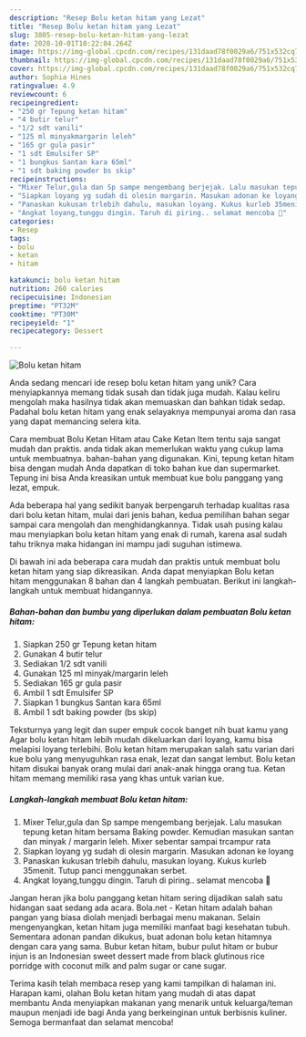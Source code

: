 ```yaml
---
description: "Resep Bolu ketan hitam yang Lezat"
title: "Resep Bolu ketan hitam yang Lezat"
slug: 3805-resep-bolu-ketan-hitam-yang-lezat
date: 2020-10-01T10:22:04.264Z
image: https://img-global.cpcdn.com/recipes/131daad78f0029a6/751x532cq70/bolu-ketan-hitam-foto-resep-utama.jpg
thumbnail: https://img-global.cpcdn.com/recipes/131daad78f0029a6/751x532cq70/bolu-ketan-hitam-foto-resep-utama.jpg
cover: https://img-global.cpcdn.com/recipes/131daad78f0029a6/751x532cq70/bolu-ketan-hitam-foto-resep-utama.jpg
author: Sophia Hines
ratingvalue: 4.9
reviewcount: 6
recipeingredient:
- "250 gr Tepung ketan hitam"
- "4 butir telur"
- "1/2 sdt vanili"
- "125 ml minyakmargarin leleh"
- "165 gr gula pasir"
- "1 sdt Emulsifer SP"
- "1 bungkus Santan kara 65ml"
- "1 sdt baking powder bs skip"
recipeinstructions:
- "Mixer Telur,gula dan Sp sampe mengembang berjejak. Lalu masukan tepung ketan hitam bersama Baking powder. Kemudian masukan santan dan minyak / margarin leleh. Mixer sebentar sampai trcampur rata"
- "Siapkan loyang yg sudah di olesin margarin. Masukan adonan ke loyang"
- "Panaskan kukusan trlebih dahulu, masukan loyang. Kukus kurleb 35menit. Tutup panci menggunakan serbet."
- "Angkat loyang,tunggu dingin. Taruh di piring.. selamat mencoba 🥰"
categories:
- Resep
tags:
- bolu
- ketan
- hitam

katakunci: bolu ketan hitam 
nutrition: 260 calories
recipecuisine: Indonesian
preptime: "PT32M"
cooktime: "PT30M"
recipeyield: "1"
recipecategory: Dessert

---
```



![Bolu ketan hitam](https://img-global.cpcdn.com/recipes/131daad78f0029a6/751x532cq70/bolu-ketan-hitam-foto-resep-utama.jpg)

Anda sedang mencari ide resep bolu ketan hitam yang unik? Cara menyiapkannya memang tidak susah dan tidak juga mudah. Kalau keliru mengolah maka hasilnya tidak akan memuaskan dan bahkan tidak sedap. Padahal bolu ketan hitam yang enak selayaknya mempunyai aroma dan rasa yang dapat memancing selera kita.

Cara membuat Bolu Ketan Hitam atau Cake Ketan Item tentu saja sangat mudah dan praktis. anda tidak akan memerlukan waktu yang cukup lama untuk membuatnya. bahan-bahan yang digunakan. Kini, tepung ketan hitam bisa dengan mudah Anda dapatkan di toko bahan kue dan supermarket. Tepung ini bisa Anda kreasikan untuk membuat kue bolu panggang yang lezat, empuk.

Ada beberapa hal yang sedikit banyak berpengaruh terhadap kualitas rasa dari bolu ketan hitam, mulai dari jenis bahan, kedua pemilihan bahan segar sampai cara mengolah dan menghidangkannya. Tidak usah pusing kalau mau menyiapkan bolu ketan hitam yang enak di rumah, karena asal sudah tahu triknya maka hidangan ini mampu jadi suguhan istimewa.


Di bawah ini ada beberapa cara mudah dan praktis untuk membuat bolu ketan hitam yang siap dikreasikan. Anda dapat menyiapkan Bolu ketan hitam menggunakan 8 bahan dan 4 langkah pembuatan. Berikut ini langkah-langkah untuk membuat hidangannya.

<!--inarticleads1-->

##### Bahan-bahan dan bumbu yang diperlukan dalam pembuatan Bolu ketan hitam:

1. Siapkan 250 gr Tepung ketan hitam
1. Gunakan 4 butir telur
1. Sediakan 1/2 sdt vanili
1. Gunakan 125 ml minyak/margarin leleh
1. Sediakan 165 gr gula pasir
1. Ambil 1 sdt Emulsifer SP
1. Siapkan 1 bungkus Santan kara 65ml
1. Ambil 1 sdt baking powder (bs skip)


Teksturnya yang legit dan super empuk cocok banget nih buat kamu yang Agar bolu ketan hitam lebih mudah dikeluarkan dari loyang, kamu bisa melapisi loyang terlebihi. Bolu ketan hitam merupakan salah satu varian dari kue bolu yang menyuguhkan rasa enak, lezat dan sangat lembut. Bolu ketan hitam disukai banyak orang mulai dari anak-anak hingga orang tua. Ketan hitam memang memiliki rasa yang khas untuk varian kue. 

<!--inarticleads2-->

##### Langkah-langkah membuat Bolu ketan hitam:

1. Mixer Telur,gula dan Sp sampe mengembang berjejak. Lalu masukan tepung ketan hitam bersama Baking powder. Kemudian masukan santan dan minyak / margarin leleh. Mixer sebentar sampai trcampur rata
1. Siapkan loyang yg sudah di olesin margarin. Masukan adonan ke loyang
1. Panaskan kukusan trlebih dahulu, masukan loyang. Kukus kurleb 35menit. Tutup panci menggunakan serbet.
1. Angkat loyang,tunggu dingin. Taruh di piring.. selamat mencoba 🥰


Jangan heran jika bolu panggang ketan hitam sering dijadikan salah satu hidangan saat sedang ada acara. Bola.net - Ketan hitam adalah bahan pangan yang biasa diolah menjadi berbagai menu makanan. Selain mengenyangkan, ketan hitam juga memiliki manfaat bagi kesehatan tubuh. Sementara adonan pandan dikukus, buat adonan bolu ketan hitamnya dengan cara yang sama. Bubur ketan hitam, bubur pulut hitam or bubur injun is an Indonesian sweet dessert made from black glutinous rice porridge with coconut milk and palm sugar or cane sugar. 

Terima kasih telah membaca resep yang kami tampilkan di halaman ini. Harapan kami, olahan Bolu ketan hitam yang mudah di atas dapat membantu Anda menyiapkan makanan yang menarik untuk keluarga/teman maupun menjadi ide bagi Anda yang berkeinginan untuk berbisnis kuliner. Semoga bermanfaat dan selamat mencoba!
